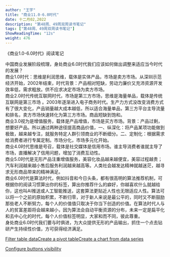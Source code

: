 ```yaml
---
author: "王宇"
title: "商业11.0-6.0时代"
date: 十二月02,2022
description: "第48周、49周双周读书笔记"
tags: ["第48周、49周双周读书笔记"]
ShowReadingTime: "12s"
weight: 476
---
```

《商业1.0-6.0时代》阅读笔记

中国商业发展阶段梳理，身处商业6.0时代我们应该如何做出调整来适应当今时代的发展？  
商业1.0时代：思维是利润思维，载体是实体产品，市场是卖方市场。从深圳示范经济开始，2002年结束，时代背景：产品相对短缺，劳动力廉价又充沛资源开发效率低，需求粗放。供不应求决定市场为卖方市场。  
商业2.0时代传统互联网时代，市场是第三方市场，思维是海量单品，载体是传统互联网是第三市场 。2003年逐渐进入电子商务时代。生产力方式没改变消费方式有了很大变化，产品销量越大成本越低，所以适合海量单品，第三方平台主导流量和排名，卖方市场快速转化为第三方市场。商品短缺到饱和。  
商业3.0视为是增值服务，载体是产品增值，市场是买方市场。背景：产品过剩，想要好产品。所以通过两种途径提高商品价值，一、纵深化：将产品某项功能做到极致，越来越专注，就服务特定人群引领商业的不断细分。二、定制化：根据需求给消费者进行专属定制。市场分化，市场多元化开始。  
商业4.0时代思维是号召，载体是社交媒体是信用市场。谁主导消费者谁就主导了市场，直播解决了信用问题，增加了消费互动性。  
商业5.0时代是无形产品注重增值服务，美容化妆品越来越便宜，美容过程越贵；汽车利润越来越小售后服务利润越来越高等。人类社会越发达精神就越迷茫，越寻求无形商品带来的精神满足。  
商业6.0时代是算法时代，例如抖音和今日头条，都有很高明的算法推荐机制，可根据你的阅读习惯算出你的标签，算出你推荐什么的癖好，你越喜欢什么就越给你，这也叫AI推送或人工智能推送，这套算法更贴近人性也无限适应人性。算法可以将一个之前的原始积累，不断归零，对于新人来说是最公平的，同时又不断鼓励那些老人不断努力，每个人的价值值只取决于你当下创造的价值。在算法时代人与人的贫富差距将会越来越小，因为算法会自动平衡资源的分布，未来一定是扁平化和去中心化的时代，每个人价值标签明显，大家和而不同，彼此尊重。  
身处商业6.0时代我们要与时俱进，为大众提供无形的产品输出，抓住一个点去钻研产生持续性价值，方可获得经济满足。

[Filter table data](#)[Create a pivot table](#)[Create a chart from data series](#)

[Configure buttons visibility](/users/tfac-settings.action)